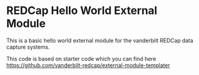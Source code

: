 # REDCap Hello World External Module

This is a basic hello world external module for the
vanderbilt REDCap data capture systems.

This code is based on starter code which you can find here
https://github.com/vanderbilt-redcap/external-module-templater

